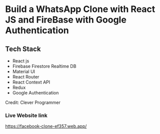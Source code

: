 # Build a WhatsApp Clone with React JS and FireBase with Google Authentication

## Tech Stack

- React js
- Firebase Firestore Realtime DB
- Material UI
- React Router
- React Context API
- Redux
- Google Authentication

Credit: Clever Programmer

### Live Website link
https://facebook-clone-ef357.web.app/
